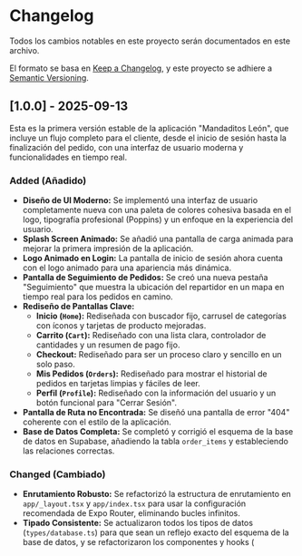 # Changelog

Todos los cambios notables en este proyecto serán documentados en este archivo.

El formato se basa en [Keep a Changelog](https://keepachangelog.com/en/1.0.0/),
y este proyecto se adhiere a [Semantic Versioning](https://semver.org/spec/v2.0.0.html).

## [1.0.0] - 2025-09-13

Esta es la primera versión estable de la aplicación "Mandaditos León", que incluye un flujo completo para el cliente, desde el inicio de sesión hasta la finalización del pedido, con una interfaz de usuario moderna y funcionalidades en tiempo real.

### Added (Añadido)

- **Diseño de UI Moderno:** Se implementó una interfaz de usuario completamente nueva con una paleta de colores cohesiva basada en el logo, tipografía profesional (Poppins) y un enfoque en la experiencia del usuario.
- **Splash Screen Animado:** Se añadió una pantalla de carga animada para mejorar la primera impresión de la aplicación.
- **Logo Animado en Login:** La pantalla de inicio de sesión ahora cuenta con el logo animado para una apariencia más dinámica.
- **Pantalla de Seguimiento de Pedidos:** Se creó una nueva pestaña "Seguimiento" que muestra la ubicación del repartidor en un mapa en tiempo real para los pedidos en camino.
- **Rediseño de Pantallas Clave:**
  - **Inicio (`Home`):** Rediseñada con buscador fijo, carrusel de categorías con íconos y tarjetas de producto mejoradas.
  - **Carrito (`Cart`):** Rediseñado con una lista clara, controlador de cantidades y un resumen de pago fijo.
  - **Checkout:** Rediseñado para ser un proceso claro y sencillo en un solo paso.
  - **Mis Pedidos (`Orders`):** Rediseñado para mostrar el historial de pedidos en tarjetas limpias y fáciles de leer.
  - **Perfil (`Profile`):** Rediseñado con la información del usuario y un botón funcional para "Cerrar Sesión".
- **Pantalla de Ruta no Encontrada:** Se diseñó una pantalla de error "404" coherente con el estilo de la aplicación.
- **Base de Datos Completa:** Se completó y corrigió el esquema de la base de datos en Supabase, añadiendo la tabla `order_items` y estableciendo las relaciones correctas.

### Changed (Cambiado)

- **Enrutamiento Robusto:** Se refactorizó la estructura de enrutamiento en `app/_layout.tsx` y `app/index.tsx` para usar la configuración recomendada de Expo Router, eliminando bucles infinitos.
- **Tipado Consistente:** Se actualizaron todos los tipos de datos (`types/database.ts`) para que sean un reflejo exacto del esquema de la base de datos, y se refactorizaron los componentes y hooks (


